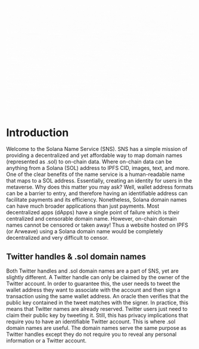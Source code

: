 ![introduction](./assets/introduction.gif)

# Introduction

Welcome to the Solana Name Service (SNS). SNS has a simple mission of providing a decentralized and yet affordable way to map domain names (represented as .sol) to on-chain data. Where on-chain data can be anything from a Solana (SOL) address to IPFS CID, images, text, and more.
One of the clear benefits of the name service is a human-readable name that maps to a SOL address. Essentially, creating an identity for users in the metaverse.
Why does this matter you may ask? Well, wallet address formats can be a barrier to entry, and therefore having an identifiable address can facilitate payments and its efficiency.
Nonetheless, Solana domain names can have much broader applications than just payments. Most decentralized apps (dApps) have a single point of failure which is their centralized and censorable domain name. However, on-chain domain names cannot be censored or taken away! Thus a website hosted on IPFS (or Arweave) using a Solana domain name would be completely decentralized and very difficult to censor.

## Twitter handles & .sol domain names

Both Twitter handles and .sol domain names are a part of SNS, yet are slightly different. A Twitter handle can only be claimed by the owner of the Twitter account. In order to guarantee this, the user needs to tweet the wallet address they want to associate with the account and then sign a transaction using the same wallet address. An oracle then verifies that the public key contained in the tweet matches with the signer. In practice, this means that Twitter names are already reserved. Twitter users just need to claim their public key by tweeting it.
Still, this has privacy implications that require you to have an identifiable Twitter account. This is where .sol domain names are useful. The domain names serve the same purpose as Twitter handles except they do not require you to reveal any personal information or a Twitter account.
